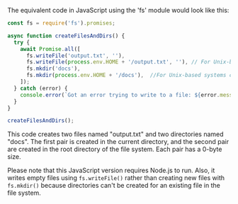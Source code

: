 The equivalent code in JavaScript using the 'fs' module would look like this:

```javascript
const fs = require('fs').promises;

async function createFilesAndDirs() {
  try {
    await Promise.all([
      fs.writeFile('output.txt', ''),
      fs.writeFile(process.env.HOME + '/output.txt', ''), // For Unix-based systems (like Linux or macOS), you can use process.env.HOME for the root directory.
      fs.mkdir('docs'),
      fs.mkdir(process.env.HOME + '/docs'),  //For Unix-based systems create an empty directory 'docs' in home directory root.
    ]);
  } catch (error) {
    console.error(`Got an error trying to write to a file: ${error.message}`);
  }
}

createFilesAndDirs();
```

This code creates two files named "output.txt" and two directories named "docs". The first pair is created in the current directory, and the second pair are created in the root directory of the file system. Each pair has a 0-byte size.

Please note that this JavaScript version requires Node.js to run. Also, it writes empty files using `fs.writeFile()` rather than creating new files with `fs.mkdir()` because directories can't be created for an existing file in the file system.
